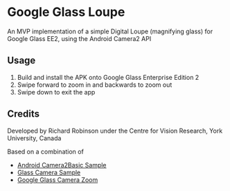 # Google Glass Loupe

An MVP implementation of a simple Digital Loupe (magnifying glass) for Google Glass EE2, using the Android Camera2 API

## Usage
1) Build and install the APK onto Google Glass Enterprise Edition 2
2) Swipe forward to zoom in and backwards to zoom out
3) Swipe down to exit the app

## Credits

Developed by Richard Robinson under the Centre for Vision Research, York University, Canada

Based on a combination of
- [Android Camera2Basic Sample](https://github.com/android/camera-samples/tree/master/Camera2Basic)
- [Glass Camera Sample](https://github.com/googlesamples/glass-enterprise-samples/tree/master/Camera2Sample)
- [Google Glass Camera Zoom](https://github.com/space150/google-glass-playground/tree/master/CameraZoom)
